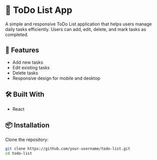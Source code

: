 # 📝 ToDo List App

A simple and responsive ToDo List application that helps users manage daily tasks efficiently. Users can add, edit, delete, and mark tasks as completed.

## 🚀 Features

- Add new tasks
- Edit existing tasks
- Delete tasks
- Responsive design for mobile and desktop

## 🛠️ Built With

- React

## 📦 Installation

Clone the repository:

```bash
git clone https://github.com/your-username/todo-list.git
cd todo-list
